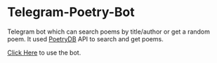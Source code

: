 # Telegram-Poetry-Bot
Telegram bot which can search poems by title/author or get a random poem. It used [PoetryDB](https://poetrydb.org/) API to search and get poems.

[Click Here](https://t.me/@poetrydb_bot) to use the bot.
